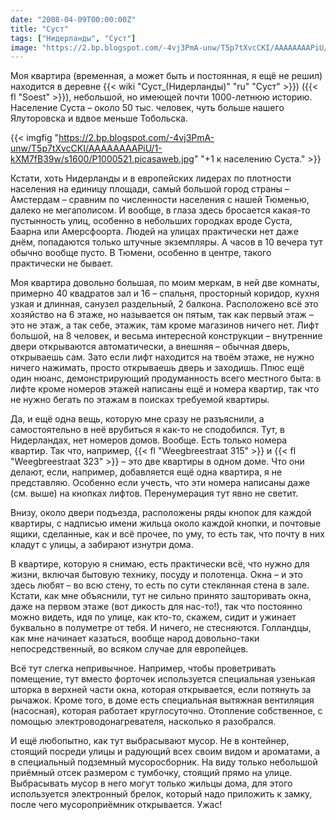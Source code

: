 ```yaml
---
date: "2008-04-09T00:00:00Z"
title: "Суст"
tags: ["Нидерланды", "Суст"]
image: "https://2.bp.blogspot.com/-4vj3PmA-unw/T5p7tXvcCKI/AAAAAAAAPiU/1-kXM7fB39w/s1600/P1000521.picasaweb.jpg"
---
```


Моя квартира (временная, а может быть и постоянная, я ещё не решил) находится в деревне {{< wiki "Суст_(Нидерланды)" "ru" "Суст" >}}) ({{< fl "Soest" >}}), небольшой, но имеющей почти 1000-летнюю историю. Население Суста – около 50 тыс. человек, чуть больше нашего Ялуторовска и вдвое меньше Тобольска.

<!--more-->

{{< imgfig "https://2.bp.blogspot.com/-4vj3PmA-unw/T5p7tXvcCKI/AAAAAAAAPiU/1-kXM7fB39w/s1600/P1000521.picasaweb.jpg" "+1 к населению Суста." >}}

Кстати, хоть Нидерланды и в европейских лидерах по плотности населения на единицу площади, самый большой город страны – Амстердам – сравним по численности населения с нашей Тюменью, далеко не мегаполисом. И вообще, в глаза здесь бросается какая-то пустынность улиц, особенно в небольших городках вроде Суста, Баарна или Амерсфоорта. Людей на улицах практически нет даже днём, попадаются только штучные экземпляры. А часов в 10 вечера тут обычно вообще пусто. В Тюмени, особенно в центре, такого практически не бывает.

Моя квартира довольно большая, по моим меркам, в ней две комнаты, примерно 40 квадратов зал и 16 – спальня, просторный коридор, кухня узкая и длинная, санузел раздельный, 2 балкона. Расположено всё это хозяйство на 6 этаже, но называется он пятым, так как первый этаж – это не этаж, а так себе, этажик, там кроме магазинов ничего нет. Лифт большой, на 8 человек, и весьма интересной конструкции – внутренние двери открываются автоматически, а внешняя – обычная дверь, открываешь сам. Зато если лифт находится на твоём этаже, не нужно ничего нажимать, просто открываешь дверь и заходишь. Плюс ещё один нюанс, демонстрирующий продуманность всего местного быта: в лифте кроме номеров этажей написаны ещё и номера квартир, так что не нужно бегать по этажам в поисках требуемой квартиры.

Да, и ещё одна вещь, которую мне сразу не разъяснили, а самостоятельно в неё врубиться я как-то не сподобился. Тут, в Нидерландах, нет номеров домов. Вообще. Есть только номера квартир. Так что, например, {{< fl "Weegbreestraat 315" >}} и {{< fl "Weegbreestraat 323" >}} – это две квартиры в одном доме. Что они делают, если, например, добавляется ещё одна квартира, я не представляю. Особенно если учесть, что эти номера написаны даже (см. выше) на кнопках лифтов. Перенумерация тут явно не светит.

Внизу, около двери подъезда, расположены ряды кнопок для каждой квартиры, с надписью имени жильца около каждой кнопки, и почтовые ящики, сделанные, как и всё прочее, по уму, то есть так, что почту в них кладут с улицы, а забирают изнутри дома.

В квартире, которую я снимаю, есть практически всё, что нужно для жизни, включая бытовую технику, посуду и полотенца. Окна – и это здесь любят – во всю стену, то есть по сути стеклянная стена в зале. Кстати, как мне объяснили, тут не сильно принято зашторивать окна, даже на первом этаже (вот дикость для нас-то!), так что постоянно можно видеть, идя по улице, как кто-то, скажем, сидит и ужинает буквально в полуметре от тебя. И ничего, не стесняются. Голландцы, как мне начинает казаться, вообще народ довольно-таки непосредственный, во всяком случае для европейцев.

Всё тут слегка непривычное. Например, чтобы проветривать помещение, тут вместо форточек используется специальная узенькая шторка в верхней части окна, которая открывается, если потянуть за рычажок. Кроме того, в доме есть специальная вытяжная вентиляция (насосная), которая работает круглосуточно. Отопление собственное, с помощью электроводонагревателя, насколько я разобрался.

И ещё любопытно, как тут выбрасывают мусор. Не в контейнер, стоящий посреди улицы и радующий всех своим видом и ароматами, а в специальный подземный мусоросборник. На виду только небольшой приёмный отсек размером с тумбочку, стоящий прямо на улице. Выбрасывать мусор в него могут только жильцы дома, для этого используется электронный брелок, который надо приложить к замку, после чего мусороприёмник открывается. Ужас!
